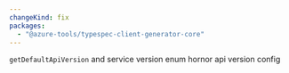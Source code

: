 ```yaml
---
changeKind: fix
packages:
  - "@azure-tools/typespec-client-generator-core"
---
```


`getDefaultApiVersion` and service version enum hornor api version config